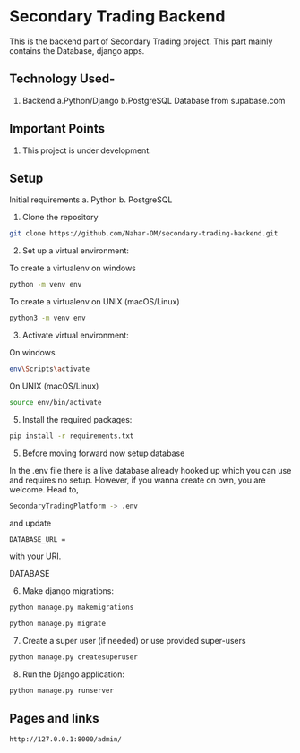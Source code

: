 # Secondary Trading Backend

This is the backend part of Secondary Trading project. This part mainly contains the Database, django apps.

## Technology Used-

1. Backend
   a.Python/Django
   b.PostgreSQL Database from supabase.com

## Important Points

1. This project is under development.

## Setup

Initial requirements
a. Python
b. PostgreSQL

1. Clone the repository

```bash
git clone https://github.com/Nahar-OM/secondary-trading-backend.git
```

2. Set up a virtual environment:

To create a virtualenv on windows

```bash
python -m venv env
```
To create a virtualenv on UNIX (macOS/Linux)

```bash
python3 -m venv env
```

3. Activate virtual environment:

On windows

```bash
env\Scripts\activate
```

On UNIX (macOS/Linux)

```bash
source env/bin/activate
```

5. Install the required packages:

```bash
pip install -r requirements.txt

```

5. Before moving forward now setup database

In the .env file there is a live database already hooked up which you can use and requires no setup.
However, if you wanna create on own, you are welcome.
Head to,
```bash
SecondaryTradingPlatform -> .env
```
and update
```bash
DATABASE_URL =
```
with your URI.

DATABASE

6. Make django migrations:

```bash
python manage.py makemigrations
```

```bash
python manage.py migrate
```

7. Create a super user (if needed) or use provided super-users

```bash
python manage.py createsuperuser
```

8. Run the Django application:

```bash
python manage.py runserver
```

## Pages and links

```bash
http://127.0.0.1:8000/admin/
```




